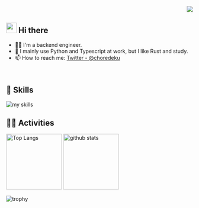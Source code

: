 <!-- 1. GitHub usernameを変更 -->
<div align="right">
  <img src="https://komarev.com/ghpvc/?username=immoraroutine" />
</div>


<!-- 2. プロフィールや連絡先を変更 -->
## <img src="https://media.giphy.com/media/hvRJCLFzcasrR4ia7z/giphy.gif" width="28"> Hi there

- 🧑‍💻 I'm a backend engineer.
- 🌱 I mainly use Python and Typescript at work, but I like Rust and study.
- 📫 How to reach me: [Twitter - @choredeku](https://twitter.com/choredeku)
<br>


<!-- 3. 好きな技術スタックに変更 -->
<!-- ライトモート：theme=light, ダークモート：theme=dark -->
<!-- アイコンの選択肢一覧：https://arc.net/l/quote/zizyykfh -->
## 🌱 Skills
<img alt="my skills" src="https://skillicons.dev/icons?theme=dark&perline=7&i=rust,python,js,ts,flask,react,fastapi,django,docker,aws,mysql,postgresql,linux" />
<br>


<!-- 4. GitHub usernameを変更, 2箇所 -->
<!-- ライトモート：theme=light, ダークモート：theme=vue-dark  -->
## 🏃‍♀️ Activities
<p align="left"> 
  <img alt="Top Langs" height="150px" src="https://github-readme-stats.vercel.app/api/top-langs/?username=immoraroutine&layout=compact&count_private=true&show_icons=true" />
  <img alt="github stats" height="150px" src="https://github-readme-stats.vercel.app/api?username=immoraroutine&count_private=true&show_icons=true&show_icons=true" />
</p>

![trophy](https://github-profile-trophy.vercel.app/?username=immoraroutine&column=7)

